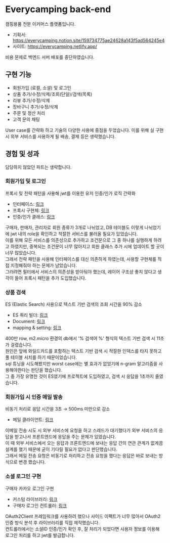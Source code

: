 # Everycamping back-end

캠핑용품 전문 이커머스 플랫폼입니다.

- 기획서: <https://everycamping.notion.site/159734775ae24628a143f5ad564245e4>
- 사이트: <https://everycamping.netlify.app/>

비용 문제로 백엔드 서버 배포를 중단하였습니다.

## 구현 기능

- 회원가입 (로컬, 소셜) 및  로그인
- 상품 추가/수정/삭제/조회(단일)/검색(목록)
- 리뷰 추가/수정/삭제
- 장바구니 추가/수정/삭제
- 주문 및 정산 처리
- 고객 문의 채팅

User case를 간략화 하고 기술의 다양한 사용에 중점을 두었습니다.
이를 위해 실 구현 시 외부 서비스를 사용하게 될 배송, 결제 등은 생략했습니다.

## 경험 및 성과

담당하지 않았던 파트는 생략합니다.

### 회원가입 및 로그인

프록시 및 전략 패턴을 사용해 jwt를 이용한 유저 인증/인가 로직 간략화
- 인터페이스: [링크](https://github.com/Syl8n/everycamping-back-end-personal/blob/develop/src/main/java/com/zerobase/everycampingbackend/domain/auth/service/CustomUserDetailsService.java)
- 프록시 구현체: [링크](https://github.com/Syl8n/everycamping-back-end-personal/blob/develop/src/main/java/com/zerobase/everycampingbackend/domain/auth/service/CustomUserDetailsServiceImpl.java)
- 인증/인가 클래스: [링크](https://github.com/Syl8n/everycamping-back-end-personal/blob/develop/src/main/java/com/zerobase/everycampingbackend/domain/auth/provider/JwtAuthenticationProvider.java)

구매자, 판매자, 관리자로 회원 종류가 3개로 나뉘었고, DB 테이블도 이렇게 나뉘었기에 jwt 내의 role을 확인하고 적절한 서비스를 불러올 필요가 있었습니다.<br>
이를 위해 모든 서비스를 의존성으로 추가하고 조건문으로 그 중 하나를 실행하게 하려고 하였지만, 중복되는 조건문이 너무 많아지고 회원 클래스 추가 시에 업데이트 할 곳이 너무 많았습니다.<br>
그래서 전략 패턴을 사용해 인터페이스를 대신 의존하게 하였는데, 사용할 구현체를 직접 지정해줘야 하는 문제가 남았습니다.<br>
그러려면 필터에서 서비스의 의존성을 받아둬야 했는데, 레이어 구조상 좋지 않다고 생각이 들어 프록시 패턴을 추가 도입했습니다.

### 상품 검색

ES (Elastic Search) 사용으로 텍스트 기반 검색의 조회 시간을 90% 감소
- ES 쿼리 빌더: [링크](https://github.com/Syl8n/everycamping-back-end-personal/blob/develop/src/main/java/com/zerobase/everycampingbackend/domain/product/repository/ProductSearchQueryRepository.java)
- Document: [링크](https://github.com/Syl8n/everycamping-back-end-personal/blob/develop/src/main/java/com/zerobase/everycampingbackend/domain/product/entity/ProductDocument.java)
- mapping & setting: [링크](https://github.com/Syl8n/everycamping-back-end-personal/tree/develop/src/main/resources/elastic)

400만 row, m2.micro 환경의 db에서 '% 검색어 %' 형식의 텍스트 기반 검색 시 11초가 걸렸습니다.<br>
원인은 앞에 와일드카드를 포함하는 텍스트 기반 검색 시 적절한 인덱스를 타지 못하고 풀 테이블 서치를 하기 때문이었습니다.<br>
sql 튜닝을 시도해봤지만 worst case에는 별 효과가 없었기에 n-gram 알고리즘을 사용해야한다는 판단을 했습니다.<br>
그 중 가장 유명한 것이 ES였기에 프로젝트에 도입하였고, 검색 시 응답을 1초까지 줄였습니다.

### 회원가입 시 인증 메일 발송

비동기 처리로 응답 시간을 3초 → 500ms 미만으로 감소
- 메일 클라이언트: [링크](https://github.com/Syl8n/everycamping-back-end-personal/blob/develop/src/main/java/com/zerobase/everycampingbackend/domain/mail/MailClient.java)

이메일 전송 시도 시 외부 서비스에 요청을 하고 스레드가 대기했다가 외부 서비스의 응답을 받고나서 프론트엔드에 응답을 주는 문제가 있었습니다.<br>
이 때 외부 서비스에서 오는 응답과 프론트엔드에 보내는 응답 간의 연관 관계가 없게끔 설계를 했기 때문에 굳이 기다릴 필요가 없다고 판단했습니다.<br>
그래서 메일 전송 요청은 비동기로 처리하고 전송 요청을 했다는 응답은 바로 보내는 방식으로 변경 했습니다.

### 소셜 로그인 구현

구매자 카카오 로그인 구현
- 커스텀 라이브러리: [링크](https://github.com/Syl8n/everycamping-back-end-personal/blob/develop/src/main/java/com/zerobase/everycampingbackend/domain/auth/service/OAuth2UserService.java)
- 구매자 로그인 컨트롤러: [링크](https://github.com/Syl8n/everycamping-back-end-personal/blob/develop/src/main/java/com/zerobase/everycampingbackend/web/controller/CustomerController.java)

OAuth2Client 프레임워크를 사용하려 했으나 사이드 이펙트가 너무 많아서 OAuth2 인증 방식 분석 후 라이브러리를 직접 제작했습니다.<br>
컨트롤러에서는 소셜ID 인증/인가 확인 후, 잘 처리가 되었다면 사용자 정보를 이용해 로그인 처리를 하고 jwt를 발급합니다.
